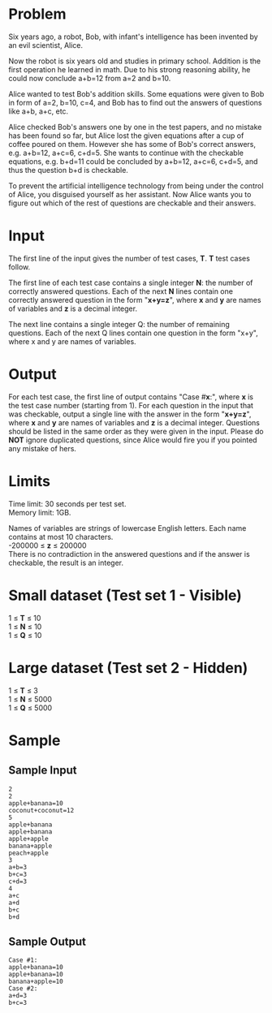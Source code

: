 Problem
=======
Six years ago, a robot, Bob, with infant's intelligence has been invented by an evil scientist, Alice.

Now the robot is six years old and studies in primary school. Addition is the first operation he learned in math. Due to his strong reasoning ability, he could now conclude a+b=12 from a=2 and b=10.

Alice wanted to test Bob's addition skills. Some equations were given to Bob in form of a=2, b=10, c=4, and Bob has to find out the answers of questions like a+b, a+c, etc.

Alice checked Bob's answers one by one in the test papers, and no mistake has been found so far, but Alice lost the given equations after a cup of coffee poured on them. However she has some of Bob's correct answers, e.g. a+b=12, a+c=6, c+d=5. She wants to continue with the checkable equations, e.g. b+d=11 could be concluded by a+b=12, a+c=6, c+d=5, and thus the question b+d is checkable.

To prevent the artificial intelligence technology from being under the control of Alice, you disguised yourself as her assistant. Now Alice wants you to figure out which of the rest of questions are checkable and their answers.

Input
=====
The first line of the input gives the number of test cases, **T**. **T** test cases follow.

The first line of each test case contains a single integer **N**: the number of correctly answered questions. Each of the next **N** lines contain one correctly answered question in the form "**x+y=z**", where **x** and **y** are names of variables and **z** is a decimal integer.

The next line contains a single integer Q: the number of remaining questions. Each of the next Q lines contain one question in the form "x+y", where x and y are names of variables.

Output
======
For each test case, the first line of output contains "Case #**x**:", where **x** is the test case number (starting from 1). For each question in the input that was checkable, output a single line with the answer in the form "**x+y=z**", where **x** and **y** are names of variables and **z** is a decimal integer. Questions should be listed in the same order as they were given in the input. Please do **NOT** ignore duplicated questions, since Alice would fire you if you pointed any mistake of hers.

Limits
======
Time limit: 30 seconds per test set.<br />
Memory limit: 1GB.

Names of variables are strings of lowercase English letters. Each name contains at most 10 characters.<br />
-200000 ≤ **z** ≤ 200000<br />
There is no contradiction in the answered questions and if the answer is checkable, the result is an integer.

Small dataset (Test set 1 - Visible)
====================================
1 ≤ **T** ≤ 10<br />
1 ≤ **N** ≤ 10<br />
1 ≤ **Q** ≤ 10

Large dataset (Test set 2 - Hidden)
===================================
1 ≤ **T** ≤ 3<br />
1 ≤ **N** ≤ 5000<br />
1 ≤ **Q** ≤ 5000

Sample
======
Sample Input
------------
```
2
2
apple+banana=10
coconut+coconut=12
5
apple+banana
apple+banana
apple+apple
banana+apple
peach+apple
3
a+b=3
b+c=3
c+d=3
4
a+c
a+d
b+c
b+d
```
Sample Output
-------------
```
Case #1:
apple+banana=10
apple+banana=10
banana+apple=10
Case #2:
a+d=3
b+c=3
```